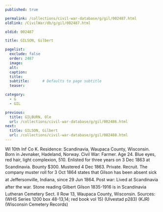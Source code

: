 ```yaml
---
published: true

permalink: /collections/civil-war-database/g/gil/002487.html
oldlink: /CivilWar/db/g/gil/002487.html

oldid: 002487

title: GILSON, Gilbert

pagelist:
  exclude: false
  order: 2487
  image: 
  alt:
  caption:
  title:
  subtitle:      # Defaults to page subtitle
  teaser:

category: 
  - G 
  - GIL

previous:
  title: GILBURN, Ole
  url: /collections/civil-war-database/g/gil/002486.html  
next:
  title: GILSON, Gilbert
  url: /collections/civil-war-database/g/gil/002488.html   
---
```

WI 10th Inf Co K. Residence: Scandinavia, Waupaca County, Wisconsin. Born in Jevnaker, Hadeland, Norway. Civil War: Farmer. Age 24. Blue eyes, red hair, light complexion, 5&#146;10&#148;. Enlisted for three years on 3 Dec 1863 at Scandinavia. Bounty $300. Mustered 4 Dec 1863. Private. Recruit. The company muster roll for 3 Oct 1864 states that Gilson has been &#147;absent sick at Jeffersonville, Indiana, since 29 Jun 1864.&#148; Post war: Lived at Scandinavia after the war. Stone reading &#147;Gilbert Gilson 1835-1916&#148; is in Scandinavia Lutheran Cemetery Sect. II Row 13, Waupaca County, Wisconsin. Sources: (WHS Series 1200 box 48-13,14; red book vol 15) (Ulvestad p283) (KJR) (Wisconsin Cemetery Records)